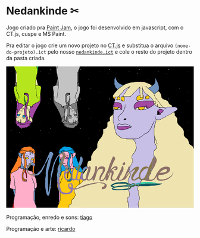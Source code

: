 # Nedankinde ✂

Jogo criado pra [Paint Jam](https://itch.io/jam/paint-jam-2021), o jogo foi desenvolvido em javascript, com o CT.js, cuspe e MS Paint.

Pra editar o jogo crie um novo projeto no [CT.js](https://docs.ctjs.rocks/) e substitua o arquivo `(nome-do-projeto).ict` pelo nosso [`nedankinde.ict`](/nedankinde.ict) e cole o resto do projeto dentro da pasta criada.

![Nedankinde](/img/alguem_fundo.png)

Programação, enredo e sons: [tiago](https://github.com/mexerica)

Programação e arte: [ricardo](https://github.com/sleiph)
